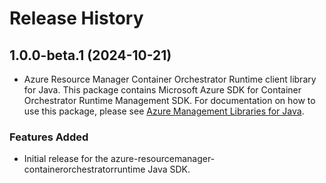 # Release History

## 1.0.0-beta.1 (2024-10-21)

- Azure Resource Manager Container Orchestrator Runtime client library for Java. This package contains Microsoft Azure SDK for Container Orchestrator Runtime Management SDK. For documentation on how to use this package, please see [Azure Management Libraries for Java](https://aka.ms/azsdk/java/mgmt).

### Features Added

- Initial release for the azure-resourcemanager-containerorchestratorruntime Java SDK.

